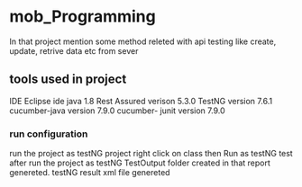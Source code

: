 # mob_Programming
In that project mention some method releted with api testing like create, update, retrive data etc from sever
## tools used in project
IDE Eclipse ide
java 1.8
Rest Assured verison 5.3.0
TestNG version 7.6.1
cucumber-java version 7.9.0
cucumber- junit version 7.9.0

### run configuration
run the project as testNG project
right click on class then Run as testNG test
after run the project as testNG TestOutput folder created in that report genereted.
testNG result xml file genereted
